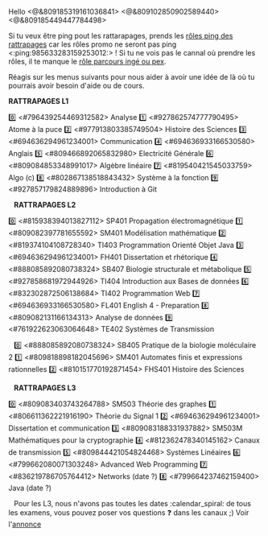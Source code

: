 Hello <@&809185319161036841> <@&809102850902589440> <@&809185449447784498>

Si tu veux être ping pout les rattarapages, prends les [rôles ping des rattrapages](https://discord.com/channels/694220883815956580/892340236175147029/893852934104825866) car les rôles promo ne seront pas ping <:ping:985633283159253012:> !
Si tu ne vois pas le cannal où prendre les rôles, il te manque le [rôle parcours ingé ou pex](https://discord.com/channels/694220883815956580/817741515564122143/895428636038012970).

Réagis sur les menus suivants pour nous aider à avoir une idée de là où tu pourrais avoir besoin d'aide ou de cours.

__**RATTRAPAGES L1**__

:zero: <#796439254469312582> Analyse
:one: <#927862574777790495> Atome à la puce
:two: <#977913803385749504> Histoire des Sciences
:three: <#694636294961234001> Communication
:four: <#694636933166530580> Anglais
:five: <#809466892065832980> Electricité Générale
:six: <#809084853348991017> Algèbre linéaire
:seven: <#819540421545033759> Algo (c)
:eight: <#802867138518843432> Système à la fonction
:nine: <#927857179824889896> Introduction à Git

` `
__**RATTRAPAGES L2**__

:zero: <#815938394013827112> SP401 Propagation électromagnétique
:one: <#809082397781655592> SM401 Modélisation mathématique
:two: <#819374104108728340> TI403 Programmation Orienté Objet Java
:three: <#694636294961234001> FH401 Dissertation et rhétorique
:four: <#888085892080738324> SB407 Biologie structurale et métabolique
:five: <#927858681972944926> TI404 Introduction aux Bases de données
:six: <#832302872506138684> TI402 Programmation Web
:seven: <#694636933166530580> FL401 English 4 - Preparation
:eight: <#809082131166134313> Analyse de données
:nine: <#761922623063064648> TE402 Systèmes de Transmission


` `
:zero: <#888085892080738324> SB405 Pratique de la biologie moléculaire 2
:one: <#809818898182045696> SM401 Automates finis et expressions rationnelles
:two: <#810151770192871454> FHS401 Histoire des Sciences


` `
__**RATTRAPAGES L3**__

:zero: <#809083403743264788> SM503 Théorie des graphes
:one: <#806611362221916190> Théorie du Signal 1
:two: <#694636294961234001> Dissertation et communication
:three: <#809083188331937882> SM503M Mathématiques pour la cryptographie
:four: <#812362478340145162> Canaux de transmission
:five: <#809844421054824468> Systèmes Linéaires
:six: <#799662080071303248> Advanced Web Programming
:seven: <#836219786705764412> Networks (date ?)
:eight: <#799664237462159400> Java (date ?)


` `
Pour les L3, nous n'avons pas toutes les dates :calendar_spiral:  de tous les examens, vous pouvez poser vos questions :question: dans les canaux ;)
Voir l'[annonce](https://discord.com/channels/694220883815956580/887751449625387089/985630204728864818)
